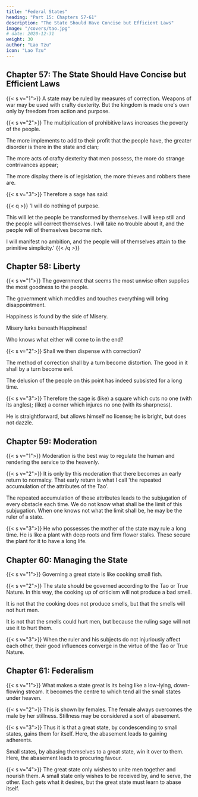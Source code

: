 ```yaml
---
title: "Federal States"
heading: "Part 15: Chapters 57-61"
description: "The State Should Have Concise but Efficient Laws"
image: "/covers/tao.jpg"
# date: 2020-12-31
weight: 30
author: "Lao Tzu"
icon: "Lao Tzu"
---
```




## Chapter 57: The State Should Have Concise but Efficient Laws

{{< s v="1">}} A state may be ruled by measures of correction. Weapons of war may be used with crafty dexterity. But the kingdom is made one's own only by freedom from action and purpose.


{{< s v="2">}} The multiplication of prohibitive laws increases the poverty of the people.

The more implements to add to their profit that the people have, the greater disorder is there in the state and clan; 

The more acts of crafty dexterity that men possess, the more do strange contrivances appear; 

The more display there is of legislation, the more thieves and robbers there are.


{{< s v="3">}} Therefore a sage has said:

{{< q >}}
'I will do nothing of purpose. 

This will let the people be transformed by themselves. I will keep still and the people will correct themselves. I will take no trouble about it, and the people will of themselves become rich. 

I will manifest no ambition, and the people will of themselves attain to the primitive simplicity.'
{{< /q >}}



## Chapter 58: Liberty

{{< s v="1">}} The government that seems the most unwise often supplies the most goodness to the people.

The government which meddles and touches everything will <!-- work --> bring disappointment.

Happiness is found by the side of Misery. 

Misery lurks beneath Happiness! 

Who knows what either will come to in the end?


{{< s v="2">}} Shall we then dispense with correction? 

The method of correction shall by a turn become distortion. The good in it shall by a turn become evil. 

The delusion of the people on this point has indeed subsisted for a long time.


{{< s v="3">}} Therefore the sage is (like) a square which cuts no one (with its angles); (like) a corner which injures no one (with its sharpness).

He is straightforward, but allows himself no license; he is bright, but does not dazzle.




## Chapter 59: Moderation

{{< s v="1">}} Moderation is the best way to regulate the human<!--  (in our constitution) --> and rendering the<!--  (proper) --> service to the heavenly<!-- , there is nothing like  -->.


{{< s v="2">}} It is only by this moderation that there becomes an early return to normalcy. That early return is what I call 'the repeated accumulation of the attributes of the Tao'. 

The repeated accumulation of those attributes leads to the subjugation of every obstacle each time. <!--  to such return. 
Of  -->
We do not know what shall be the limit of this subjugation. When one knows not what the limit shall be, he may be the ruler of a state.


{{< s v="3">}} He who possesses the mother of the state may rule a long time. He is like a plant with deep roots and firm flower stalks. These secure the plant for it to have a long life.



## Chapter 60: Managing the State

{{< s v="1">}} Governing a great state is like cooking small fish.


{{< s v="2">}} The state should be governed according to the Tao or True Nature. In this way, the cooking up of criticism will not produce a bad smell. 

<!-- the manes of the departed will not manifest their spiritual energy. --> 

It is not that the cooking does not produce smells, but that the smells will not hurt men.  
<!-- manes have not that spiritual energy, but it will not be employed to hurt men.  -->
<!-- It is not that those manes have not that spiritual energy, but it will not be employed to hurt men.  -->

It is not that the smells could <!-- not --> hurt men, but because the ruling sage will not use it to hurt them.


{{< s v="3">}}  When the ruler and his subjects do not injuriously affect each other, their good influences converge in the virtue of the Tao or True Nature.



## Chapter 61: Federalism

{{< s v="1">}} What makes a state great is its being like a low-lying, down-flowing stream. It becomes the centre to which tend all the small states under heaven.

{{< s v="2">}} This is shown by females. The female always overcomes the male by her stillness. Stillness may be considered a sort of abasement.


{{< s v="3">}} Thus it is that a great state, by condescending to small states, gains them for itself. Here, the abasement leads to gaining adherents.

Small states, by abasing themselves to a great state, win it over to them. Here, the abasement leads to procuring favour.

{{< s v="4">}} The great state only wishes to unite men together and nourish them. A small state only wishes to be received by, and to serve, the other. Each gets what it desires, but the great state must learn to abase itself.
